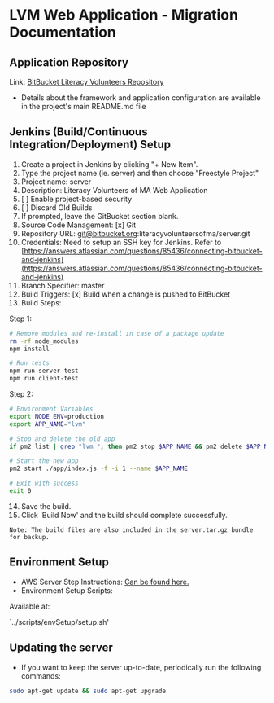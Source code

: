 # LVM Web Application - Migration Documentation

## Application Repository
Link: [BitBucket Literacy Volunteers Repository](https://bitbucket.org/literacyvolunteersofma/server "BitBucket Repository")

* Details about the framework and application configuration are available in the project's main README.md file

## Jenkins (Build/Continuous Integration/Deployment) Setup
1. Create a project in Jenkins by clicking "+ New Item".
2. Type the project name (ie. server) and then choose "Freestyle Project"
3. 	Project name: server
4. 	Description: Literacy Volunteers of MA Web Application
5. 	[ ] Enable project-based security
6. 	[ ] Discard Old Builds
7. 	If prompted, leave the GitBucket section blank.
8. 	Source Code Management: 
[x] Git
9. Repository URL: git@bitbucket.org:literacyvolunteersofma/server.git
10. Credentials: Need to setup an SSH key for Jenkins. Refer to [https://answers.atlassian.com/questions/85436/connecting-bitbucket-and-jenkins](https://answers.atlassian.com/questions/85436/connecting-bitbucket-and-jenkins)
11. Branch Specifier: master
12. Build Triggers:
[x] Build when a change is pushed to BitBucket
13. Build Steps:

Step 1:

```bash
# Remove modules and re-install in case of a package update
rm -rf node_modules
npm install

# Run tests
npm run server-test
npm run client-test
```
Step 2: 

```bash
# Environment Variables
export NODE_ENV=production
export APP_NAME="lvm"

# Stop and delete the old app
if pm2 list | grep "lvm "; then pm2 stop $APP_NAME && pm2 delete $APP_NAME; fi

# Start the new app
pm2 start ./app/index.js -f -i 1 --name $APP_NAME

# Exit with success
exit 0
```

14. Save the build.
15. Click 'Build Now' and the build should complete successfully.

`Note: The build files are also included in the server.tar.gz bundle for backup.`

## Environment Setup
* AWS Server Step Instructions: [Can be found here.](https://cs5500.ccs.neu.edu/confluence/pages/viewpage.action?pageId=6166464)
* Environment Setup Scripts:

Available at: 

`../scripts/envSetup/setup.sh'

## Updating the server

* If you want to keep the server up-to-date, periodically run the following commands:

``` bash
sudo apt-get update && sudo apt-get upgrade
```